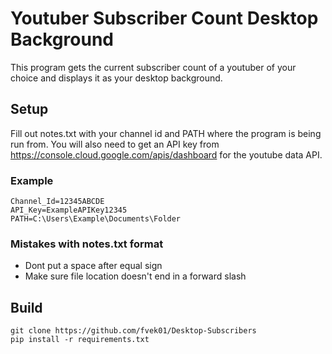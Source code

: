 # Youtuber Subscriber Count Desktop Background

This program gets the current subscriber count of a youtuber of your choice and displays it as your desktop background.

## Setup

Fill out notes.txt with your channel id and PATH where the program is being run from.
You will also need to get an API key from https://console.cloud.google.com/apis/dashboard for the youtube data API.

### Example
    Channel_Id=12345ABCDE
    API_Key=ExampleAPIKey12345
    PATH=C:\Users\Example\Documents\Folder
    
### Mistakes with notes.txt format

- Dont put a space after equal sign
- Make sure file location doesn't end in a forward slash

## Build
    git clone https://github.com/fvek01/Desktop-Subscribers
    pip install -r requirements.txt
